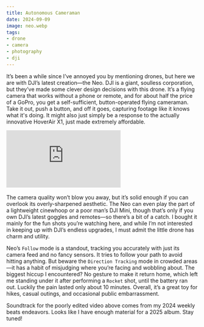 ```yaml
---
title: Autonomous Cameraman
date: 2024-09-09
image: neo.webp
tags:
- drone
- camera
- photography
- dji
---
```


It’s been a while since I’ve annoyed you by mentioning drones, but here we are with DJI’s latest creation—the Neo. DJI is a giant, soulless corporation, but they’ve made some clever design decisions with this drone. It’s a flying camera that works without a phone or remote, and for about half the price of a GoPro, you get a self-sufficient, button-operated flying cameraman. Take it out, push a button, and off it goes, capturing footage like it knows what it's doing. It might also just simply be a response to the actually innovative HoverAir X1, just made extremely affordable.

<iframe title="vimeo-player" src="https://player.vimeo.com/video/1007568748?h=4416493d62" frameborder="0" allowfullscreen><img alt="thumbnail for an external video of the DJI Neo" src="neo.webp"></iframe>

The camera quality won’t blow you away, but it’s solid enough if you can overlook its overly-sharpened aesthetic. The Neo can even play the part of a lightweight cinewhoop or a poor man’s DJI Mini, though that’s only if you own DJI’s latest goggles and remotes—so there’s a bit of a catch. I bought it mainly for the fun shots you’re watching here, and while I’m not interested in keeping up with DJI’s endless upgrades, I must admit the little drone has charm and utility.

Neo’s `Follow` mode is a standout, tracking you accurately with just its camera feed and no fancy sensors. It tries to follow your path to avoid hitting anything. But beware the `Direction Tracking` mode in crowded areas—it has a habit of misjudging where you’re facing and wobbling about. The biggest hiccup I encountered? No gesture to make it return home, which left me standing under it after performing a `Rocket` shot, until the battery ran out. Luckily the pain lasted only about 10 minutes. Overall, it’s a great toy for hikes, casual outings, and occasional public embarrassment.

Soundtrack for the poorly edited video above comes from my 2024 weekly beats endeavors. Looks like I have enough material for a 2025 album. Stay tuned!
